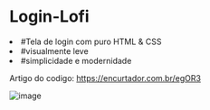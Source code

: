 # Login-Lofi

<li> #Tela de login com puro HTML & CSS </li>
 <li>#visualmente leve </li>
 <li>#simplicidade e modernidade </li>

 Artigo do codigo: 
 https://encurtador.com.br/egOR3
 
![image](https://github.com/Buehno/Login-Lofi/assets/146307159/e20dd67f-48f7-4aa3-827a-4865cf16b1e5)
